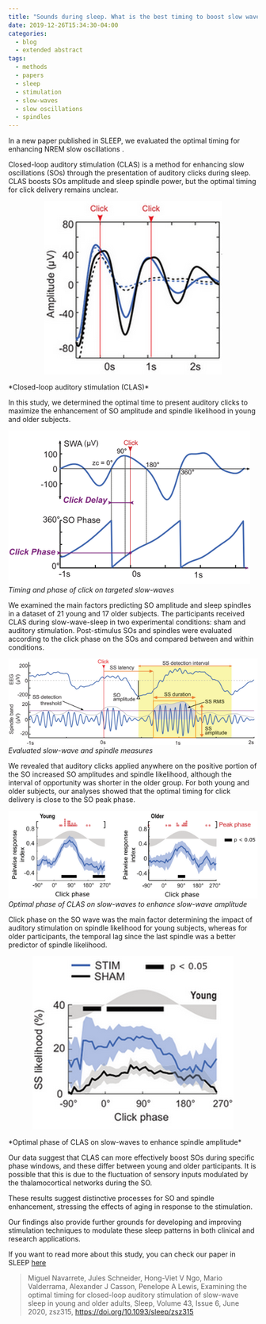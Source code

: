 ```yaml
---
title: "Sounds during sleep. What is the best timing to boost slow waves"
date: 2019-12-26T15:34:30-04:00
categories:
  - blog
  - extended abstract
tags:
  - methods
  - papers
  - sleep
  - stimulation
  - slow-waves
  - slow oscillations
  - spindles
---
```


In a new paper published in SLEEP, we evaluated the optimal timing for enhancing NREM slow oscillations . 

Closed-loop auditory stimulation (CLAS) is a method for enhancing slow oscillations (SOs) through the presentation of auditory clicks during sleep. CLAS boosts SOs amplitude and sleep spindle power, but the optimal timing for click delivery remains unclear. 


<p align="center"> 
<img src="\assets\post_pictures\p20191226_clas.png">
</p>
*Closed-loop auditory stimulation (CLAS)*

In this study, we determined the optimal time to present auditory clicks to maximize the enhancement of SO amplitude and spindle likelihood in young and older subjects.

![CLAS_phase](\assets\post_pictures\p20191226_clickPhase.png "Timing and phase of click on targeted slow-waves")<br/>
	*Timing and phase of click on targeted slow-waves*

We examined the main factors predicting SO amplitude and sleep spindles in a dataset of 21 young and 17 older subjects. The participants received CLAS during slow-wave-sleep in two experimental conditions: sham and auditory stimulation. Post-stimulus SOs and spindles were evaluated according to the click phase on the SOs and compared between and within conditions.

![CLAS_measures](\assets\post_pictures\p20191226_clasMeasures.png "Evaluated slow-wave and spindle measures")<br/>
	*Evaluated slow-wave and spindle measures*

We revealed that auditory clicks applied anywhere on the positive portion of the SO increased SO amplitudes and spindle likelihood, although the interval of opportunity was shorter in the older group. For both young and older subjects, our analyses showed that the optimal timing for click delivery is close to the SO peak phase. 

![CLAS_measures](\assets\post_pictures\p20191226_SOoptimalClick.png "Optimal phase of stimulation for SO")<br/>
	*Optimal phase of CLAS on slow-waves to enhance slow-wave amplitude*

Click phase on the SO wave was the main factor determining the impact of auditory stimulation on spindle likelihood for young subjects, whereas for older participants, the temporal lag since the last spindle was a better predictor of spindle likelihood.

<p align="center"> 
<img src="\assets\post_pictures\p20191226_SSoptimalClick.png">
</p>
*Optimal phase of CLAS on slow-waves to enhance spindle amplitude*

Our data suggest that CLAS can more effectively boost SOs during specific phase windows, and these differ between young and older participants. It is possible that this is due to the fluctuation of sensory inputs modulated by the thalamocortical networks during the SO.

These results suggest distinctive processes for SO and spindle enhancement, stressing the effects of aging in response to the stimulation. 

Our findings also provide further grounds for developing and improving stimulation techniques to modulate these sleep patterns in both clinical and research applications.

If you want to read more about this study, you can check our paper in SLEEP [here](https://academic.oup.com/sleep/article/43/6/zsz315/5686285)

> Miguel Navarrete, Jules Schneider, Hong-Viet V Ngo, Mario Valderrama, Alexander J Casson, Penelope A Lewis, Examining the optimal timing for closed-loop auditory stimulation of slow-wave sleep in young and older adults, Sleep, Volume 43, Issue 6, June 2020, zsz315, https://doi.org/10.1093/sleep/zsz315





